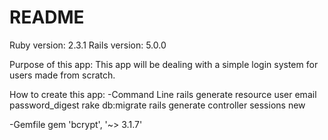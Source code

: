 # README
Ruby version: 2.3.1
Rails version: 5.0.0

Purpose of this app:
This app will be dealing with a simple login system for users made from scratch. 

How to create this app:
-Command Line
  rails generate resource user email password_digest
  rake db:migrate
  rails generate controller sessions new

-Gemfile
  gem 'bcrypt', '~> 3.1.7'
